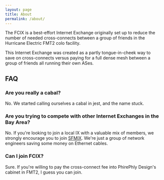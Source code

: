 ```yaml
---
layout: page
title: About
permalink: /about/
---
```


The FCIX is a best-effort Internet Exchange originally set up to reduce the number of needed cross-connects between a group of friends in the Hurricane Electric FMT2 colo facility.

This Internet Exchange was created as a partly tongue-in-cheek way to save on cross-connects versus paying for a full dense mesh between a group of friends all running their own ASes.

## FAQ

### Are you really a cabal?

No. We started calling ourselves a cabal in jest, and the name stuck.

### Are you trying to compete with other Internet Exchanges in the Bay Area?

No. If you're looking to join a local IX with a valuable mix of members, we strongly encourage you to join [SFMIX](https://sfmix.org/). We're just a group of network engineers saving some money on Ethernet cables.

### Can I join FCIX?

Sure. If you're willing to pay the cross-connect fee into PhirePhly Design's cabinet in FMT2, I guess you can join.
